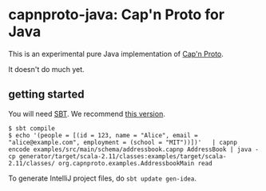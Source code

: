 # capnproto-java: Cap'n Proto for Java

This is an experimental pure Java implementation of [Cap'n Proto](http://capnproto.org).

It doesn't do much yet.

## getting started

You will need [SBT](http://scala-sbt.org). We recommend [this version](https://github.com/paulp/sbt-extras).

```
$ sbt compile
$ echo '(people = [(id = 123, name = "Alice", email = "alice@example.com", employment = (school = "MIT"))])'   | capnp encode examples/src/main/schema/addressbook.capnp AddressBook | java -cp generator/target/scala-2.11/classes:examples/target/scala-2.11/classes/ org.capnproto.examples.AddressbookMain read
```

To generate IntelliJ project files, do `sbt update gen-idea`.

